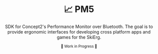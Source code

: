 <div align="center">
  <br></br>

  <h1>📈 PM5</h1>
  <p>
    SDK for Concept2's Performance Monitor over Bluetooth.
    The goal is to provide ergonomic interfaces for developing cross platform apps and games for the SkiErg.
  </p>
<sub>🚧 Work in Progress 🚧</sub>

</div>
